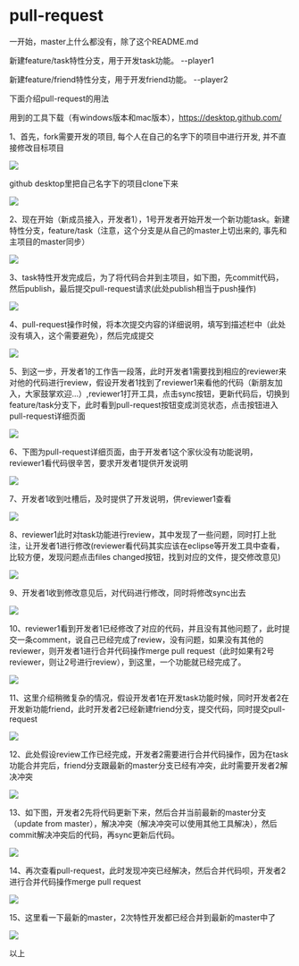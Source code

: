# pull-request

一开始，master上什么都没有，除了这个README.md

新建feature/task特性分支，用于开发task功能。
--player1

新建feature/friend特性分支，用于开发friend功能。
--player2

下面介绍pull-request的用法

用到的工具下载（有windows版本和mac版本），https://desktop.github.com/

1、首先，fork需要开发的项目, 每个人在自己的名字下的项目中进行开发, 并不直接修改目标项目

![](image/fork.png)

github desktop里把自己名字下的项目clone下来

![](image/clone.png)

2、现在开始（新成员接入，开发者1），1号开发者开始开发一个新功能task。新建特性分支，feature/task（注意，这个分支是从自己的master上切出来的, 事先和主项目的master同步）

![](image/2.png)

3、task特性开发完成后，为了将代码合并到主项目，如下图，先commit代码，然后publish，最后提交pull-request请求(此处publish相当于push操作)

![](image/3.png)

4、pull-request操作时候，将本次提交内容的详细说明，填写到描述栏中（此处没有填入，这个需要避免），然后完成提交

![](image/4.png)

5、到这一步，开发者1的工作告一段落，此时开发者1需要找到相应的reviewer来对他的代码进行review，假设开发者1找到了reviewer1来看他的代码（新朋友加入，大家鼓掌欢迎...）,reviewer1打开工具，点击sync按钮，更新代码后，切换到feature/task分支下，此时看到pull-request按钮变成浏览状态，点击按钮进入pull-request详细页面

![](image/5.png)

6、下图为pull-request详细页面，由于开发者1这个家伙没有功能说明，reviewer1看代码很辛苦，要求开发者1提供开发说明

![](image/6.png)

7、开发者1收到吐槽后，及时提供了开发说明，供reviewer1查看

![](image/7.png)

8、reviewer1此时对task功能进行review，其中发现了一些问题，同时打上批注，让开发者1进行修改(reviewer看代码其实应该在eclipse等开发工具中查看，比较方便，发现问题点击files changed按钮，找到对应的文件，提交修改意见)

![](image/8.png)

9、开发者1收到修改意见后，对代码进行修改，同时将修改sync出去

![](image/9.png)

10、reviewer1看到开发者1已经修改了对应的代码，并且没有其他问题了，此时提交一条comment，说自己已经完成了review，没有问题，如果没有其他的reviewer，则开发者1进行合并代码操作merge pull request（此时如果有2号reviewer，则让2号进行review），到这里，一个功能就已经完成了。

![](image/10.png)

11、这里介绍稍微复杂的情况，假设开发者1在开发task功能时候，同时开发者2在开发新功能friend，此时开发者2已经新建friend分支，提交代码，同时提交pull-request

![](image/11.png)

12、此处假设review工作已经完成，开发者2需要进行合并代码操作，因为在task功能合并完后，friend分支跟最新的master分支已经有冲突，此时需要开发者2解决冲突

![](image/12.png)

13、如下图，开发者2先将代码更新下来，然后合并当前最新的master分支（update from master），解决冲突（解决冲突可以使用其他工具解决），然后commit解决冲突后的代码，再sync更新后代码。

![](image/13.png)

14、再次查看pull-request，此时发现冲突已经解决，然后合并代码呗，开发者2进行合并代码操作merge pull request

![](image/14.png)

15、这里看一下最新的master，2次特性开发都已经合并到最新的master中了

![](image/15.png)

以上
